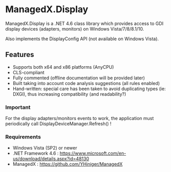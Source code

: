 # ManagedX.Display
ManagedX.Display is a .NET 4.6 class library which provides access to GDI display devices (adapters, monitors) on Windows Vista/7/8/8.1/10.

Also implements the DisplayConfig API (not available on Windows Vista).


## Features
- Supports both x64 and x86 platforms (AnyCPU)
- CLS-compliant
- Fully commented (offline documentation will be provided later)
- Built taking into account code analysis suggestions (all rules enabled)
- Hand-written: special care has been taken to avoid duplicating types (ie: DXGI), thus increasing compatibility (and readability?)


### Important
For the display adapters/monitors events to work, the application must periodically call DisplayDeviceManager.Refresh() !


### Requirements
- Windows Vista (SP2) or newer
- .NET Framework 4.6 : https://www.microsoft.com/en-us/download/details.aspx?id=48130
- ManagedX : https://github.com/YHiniger/ManagedX